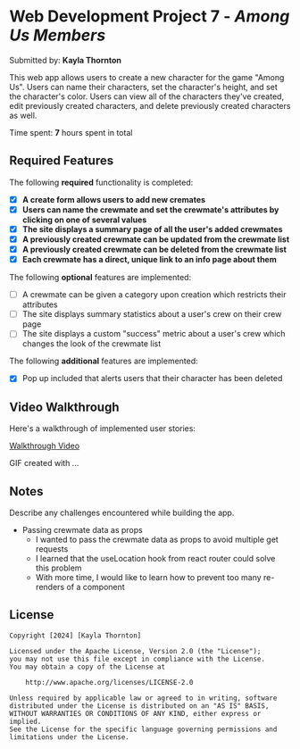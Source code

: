 # Web Development Project 7 - *Among Us Members*

Submitted by: **Kayla Thornton**

This web app allows users to create a new character for the game "Among Us". Users can name their characters, set the character's
height, and set the character's color. Users can view all of the characters they've created, edit previously created characters,
and delete previously created characters as well.

Time spent: **7** hours spent in total

## Required Features

The following **required** functionality is completed:

- [x] **A create form allows users to add new cremates**
- [x] **Users can name the crewmate and set the crewmate's attributes by clicking on one of several values**
- [x] **The site displays a summary page of all the user's added crewmates**
- [x] **A previously created crewmate can be updated from the crewmate list**
- [x] **A previously created crewmate can be deleted from the crewmate list**
- [x] **Each crewmate has a direct, unique link to an info page about them**

The following **optional** features are implemented:

- [ ] A crewmate can be given a category upon creation which restricts their attributes
- [ ] The site displays summary statistics about a user's crew on their crew page 
- [ ] The site displays a custom "success" metric about a user's crew which changes the look of the crewmate list

The following **additional** features are implemented:

* [x] Pop up included that alerts users that their character has been deleted

## Video Walkthrough

Here's a walkthrough of implemented user stories:

<a href='https://www.dropbox.com/scl/fi/2qdmeueo03oijcv80l9vr/K_Thornton_WEB103_Week7.mp4?rlkey=1ezbkj5er0ocxrt3dkengn6yb&st=c0uc1vzl&dl=0'>Walkthrough Video</a>

<!-- Replace this with whatever GIF tool you used! -->
GIF created with ...  
<!-- Recommended tools:
[Kap](https://getkap.co/) for macOS
[ScreenToGif](https://www.screentogif.com/) for Windows
[peek](https://github.com/phw/peek) for Linux. -->

## Notes

Describe any challenges encountered while building the app.
- Passing crewmate data as props
     - I wanted to pass the crewmate data as props to avoid multiple get requests
     - I learned that the useLocation hook from react router could solve this problem
     - With more time, I would like to learn how to prevent too many re-renders of a component

## License

    Copyright [2024] [Kayla Thornton]

    Licensed under the Apache License, Version 2.0 (the "License");
    you may not use this file except in compliance with the License.
    You may obtain a copy of the License at

        http://www.apache.org/licenses/LICENSE-2.0

    Unless required by applicable law or agreed to in writing, software
    distributed under the License is distributed on an "AS IS" BASIS,
    WITHOUT WARRANTIES OR CONDITIONS OF ANY KIND, either express or implied.
    See the License for the specific language governing permissions and
    limitations under the License.